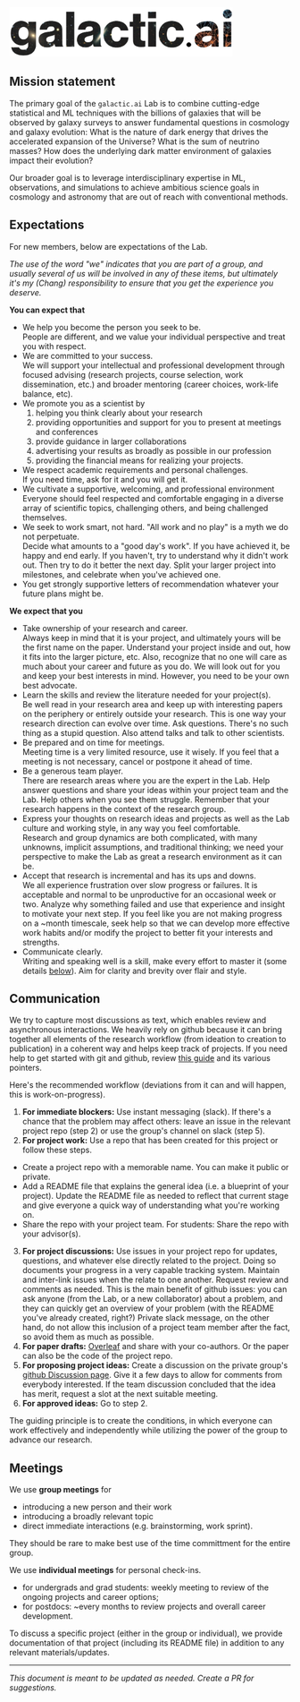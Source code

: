<img src="galacticai_logo.png" width="400">

## Mission statement

The primary goal of the `galactic.ai` Lab is to combine cutting-edge statistical and ML techniques with the billions of galaxies that will be observed by galaxy surveys to answer fundamental questions in cosmology and galaxy evolution: What is the nature of dark energy that drives the accelerated expansion of the Universe? What is the sum of neutrino masses? How does the underlying dark matter environment of galaxies impact their evolution? 

Our broader goal is to leverage interdisciplinary expertise in ML, observations, and simulations to achieve ambitious science goals in cosmology and astronomy that are out of reach with conventional methods.

## Expectations

For new members, below are expectations of the Lab. 

_The use of the word "we" indicates that you are part of a group, and usually several of us will be involved in any of these items, but ultimately it's my (Chang) responsibility to ensure that you get the experience you deserve._

**You can expect that**

* We help you become the person you seek to be. <br>
  People are different, and we value your individual perspective and treat you with respect.
* We are committed to your success. <br>
  We will support your intellectual and professional development through focused advising (research projects, course selection, work dissemination, etc.) and broader mentoring (career choices, work-life balance, etc). 
* We promote you as a scientist by 
  1. helping you think clearly about your research
  2. providing opportunities and support for you to present at meetings and conferences
  3. provide guidance in larger collaborations
  4. advertising your results as broadly as possible in our profession
  5. providing the financial means for realizing your projects.
* We respect academic requirements and personal challenges.  <br>
  If you need time, ask for it and you will get it.
* We cultivate a supportive, welcoming, and professional environment  <br>
  Everyone should feel respected and comfortable engaging in a diverse array of scientific topics, challenging others, and being challenged themselves.
* We seek to work smart, not hard. "All work and no play" is a myth we do not perpetuate.  <br>
  Decide what amounts to a "good day's work". If you have achieved it, be happy and end early. If you haven't, try to understand why it didn't work out. Then try to do it better the next day. Split your larger project into milestones, and celebrate when you've achieved one.
* You get strongly supportive letters of recommendation whatever your future plans might be.

**We expect that you**

* Take ownership of your research and career.  <br>
  Always keep in mind that it is your project, and ultimately yours will be the first name on the paper. Understand your project inside and out, how it fits into the larger picture, etc. Also, recognize that no one will care as much about your career and future as you do. We will look out for you and keep your best interests in mind. However, you need to be your own best advocate.
* Learn the skills and review the literature needed for your project(s).  <br>
  Be well read in your research area and keep up with interesting papers on the periphery or entirely outside your research. This is one way your research direction can evolve over time. Ask questions. There's no such thing as a stupid question. Also attend talks and talk to other scientists. 
* Be prepared and on time for meetings.  <br>
  Meeting time is a very limited resource, use it wisely. If you feel that a meeting is not necessary, cancel or postpone it ahead of time. 
* Be a generous team player.  <br>
  There are research areas where you are the expert in the Lab. 
  Help answer questions and share your ideas within your project team and the Lab. 
  Help others when you see them struggle. Remember that your research happens in the context of the research group. 
* Express your thoughts on research ideas and projects as well as the Lab culture and working style, in any way you feel comfortable. <br>
  Research and group dynamics are both complicated, with many unknowns, implicit assumptions, and traditional thinking; 
  we need your perspective to make the Lab as great a research environment as it can be.
* Accept that research is incremental and has its ups and downs.  <br>
  We all experience frustration over slow progress or failures. It is acceptable and normal to be unproductive for an occasional week or two. Analyze why something failed and use that experience and insight to motivate your next step. If you feel like you are not making progress on a ~month timescale, seek help so that we can develop more effective work habits and/or modify the project to better fit your interests and strengths. 
* Communicate clearly.  <br>
  Writing and speaking well is a skill, make every effort to master it (some details [below](#collaborative-writing)). 
  Aim for clarity and brevity over flair and style.

## Communication

We try to capture most discussions as text, which enables review and asynchronous interactions. We heavily rely on github because it can bring together all elements of the research workflow (from ideation to creation to publication) in a coherent way and helps keep track of projects. If you need help to get started with git and github, review [this guide](https://guides.github.com/introduction/git-handbook/) and its various pointers.

Here's the recommended workflow (deviations from it can and will happen, this is work-on-progress).

1. **For immediate blockers:** 
   Use instant messaging (slack). If there's a chance that the problem may affect others: leave an issue in the relevant project repo (step 2) or use the group's channel on slack (step 5).
2. **For project work:**
   Use a repo that has been created for this project or follow these steps. 

  * Create a project repo with a memorable name. You can make it public or private. 
  * Add a README file that explains the general idea (i.e. a blueprint of your project). Update the README file as needed to reflect that current stage and give everyone a quick way of understanding what you're working on.
  * Share the repo with your project team. For students: Share the repo with your advisor(s).

3. **For project discussions:** 
   Use issues in your project repo for updates, questions, and whatever else directly related to the project. 
   Doing so documents your progress in a very capable tracking system.
   Maintain and inter-link issues when the relate to one another.
   Request review and comments as needed.
   This is the main benefit of github issues: you can ask anyone (from the Lab, or a new collaborator) about a problem, and they can quickly get an overview of your problem (with the README you've already created, right?)
   Private slack message, on the other hand, do not allow this inclusion of a project team member after the fact, so avoid them as much as possible.
4. **For paper drafts:**
   [Overleaf](www.overleaf.com) and share with your co-authors. Or the paper can also be the code of the project repo. 
5. **For proposing project ideas:**
   Create a discussion on the private group's [github Discussion page](https://github.com/orgs/galactic-ai/discussions).
   Give it a few days to allow for comments from everybody interested.
   If the team discussion concluded that the idea has merit, request a slot at the next suitable meeting.
6. **For approved ideas:** 
   Go to step 2.

The guiding principle is to create the conditions, in which everyone can work effectively and independently while utilizing the power of the group to advance our research.

## Meetings

We use **group meetings** for

* introducing a new person and their work
* introducing a broadly relevant topic
* direct immediate interactions (e.g. brainstorming, work sprint).

They should be rare to make best use of the time committment for the entire group.

We use **individual meetings** for personal check-ins.

* for undergrads and grad students: weekly meeting to review of the ongoing projects and career options;
* for postdocs: ~every months to review projects and overall career development.

To discuss a specific project (either in the group or individual), we provide documentation of that project (including its README file) in addition to any relevant materials/updates.

----
_This document is meant to be updated as needed. Create a PR for suggestions._
